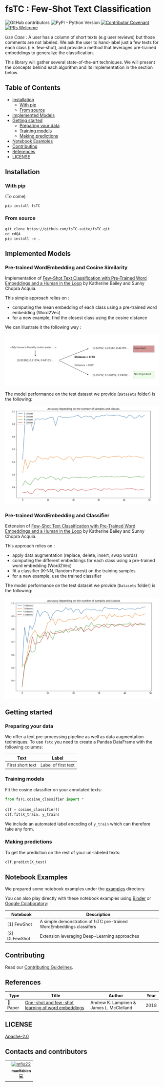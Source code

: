 # fsTC : Few-Shot Text Classification

<img alt="GitHub contributors" src="https://img.shields.io/github/contributors-anon/maelfabien/FewShotTextClassification.svg"> <img alt="PyPI - Python Version" src="https://img.shields.io/pypi/pyversions/3.svg">
[![Contributor Covenant](https://img.shields.io/badge/Contributor%20Covenant-v1.4%20adopted-ff69b4.svg)](.github/CODE_OF_CONDUCT.md)
[![PRs Welcome](https://img.shields.io/badge/PRs-welcome-brightgreen.svg)](http://makeapullrequest.com)

*Use Case* : A user has a column of short texts (e.g user reviews) but those comments are not labeled. We ask the user to hand-label just a few texts for each class (i.e. few-shot), and provide a method that leverages pre-trained embeddings to generalize the classification.

This library will gather several state-of-the-art techniques. We will present the concepts behind each algorithm and its implementation in the section below.

## Table of Contents <!-- omit in toc -->

- [Installation](#Installation)
  - [With pip](#With-pip)
  - [From source](#From-source)
- [Implemented Models](#Models)
- [Getting started](#Getting-started)
  - [Preparing your data](#Preparing-your-data)
  - [Training models](#Training-models)
  - [Making predictions](#Making-predictions)
- [Notebook Examples](#Notebook-Examples)
- [Contributing](#Contributing)
- [References](#References)
- [LICENSE](#LICENSE)

## Installation

### With pip

(To come)

```shell
pip install fsTC
```

### From source

```shell
git clone https://github.com/fsTC-suite/fsTC.git
cd cdQA
pip install -e .
```

## Implemented Models

### Pre-trained WordEmbedding and Cosine Similarity

Implementation of [Few-Shot Text Classification with Pre-Trained Word Embeddings and a Human in the Loop](https://arxiv.org/pdf/1804.02063.pdf) by Katherine Bailey and Sunny Chopra Acquia.

This simple approach relies on :
- computing the mean embedding of each class using a pre-trained word embedding (Word2Vec)
- for a new example, find the closest class using the cosine distance

We can illustrate it the following way :

![images](Images/nlp_fs_4.png)

The model performance on the test dataset we provide (`Datasets` folder) is the following:

![images](Images/perf_1.png)

### Pre-trained WordEmbedding and Classifier

Extension of [Few-Shot Text Classification with Pre-Trained Word Embeddings and a Human in the Loop](https://arxiv.org/pdf/1804.02063.pdf) by Katherine Bailey and Sunny Chopra Acquia.

This approach relies on :
- apply data augmentation (replace, delete, insert, swap words)
- computing the different embeddings for each class using a pre-trained word embedding (Word2Vec)
- fit a classifier (K-NN, Random Forest) on the training samples
- for a new example, use the trained classifier

The model performance on the test dataset we provide (`Datasets` folder) is the following:

![images](Images/perf_2.png)

## Getting started

### Preparing your data

We offer a text pre-processing pipeline as well as data augmentation techniques. To use `fstc` you need to create a Pandas DataFrame with the following columns:

| Text              | Label               |
| ----------------- | --------------------|
| First short text  | Label of first text |

### Training models

Fit the cosine classifier on your annotated texts:

```python
from fsTC.cosine_classifier import *

clf = cosine_classifier()
clf.fit(X_train, y_train)
```

We include an automated label encoding of `y_train` which can therefore take any form.

### Making predictions

To get the prediction on the rest of your un-labeled texts:

```python
clf.predict(X_test)
```

## Notebook Examples

We prepared some notebook examples under the [examples](examples) directory.

You can also play directly with these notebook examples using [Binder](https://gke.mybinder.org/) or [Google Colaboratory](https://colab.research.google.com/notebooks/welcome.ipynb):

| Notebook | Description |
| --- | --- |
| [1] FewShot | A simple demonstration of fsTC pre-trained WordEmbeddings classifers |
| [2] DLFewShot | Extension leveraging Deep-Learning approaches |

## Contributing

Read our [Contributing Guidelines](.github/CONTRIBUTING.md).

## References

| Type                 | Title                                                                                                                                        | Author                                                                                 | Year |
| -------------------- | -------------------------------------------------------------------------------------------------------------------------------------------- | -------------------------------------------------------------------------------------- | ---- |
| :newspaper: Paper    | [One-shot and few-shot learning of word embeddings](https://arxiv.org/abs/1710.10280)                 | Andrew K. Lampinen & James L. McClelland                                   | 2018 |

## LICENSE

[Apache-2.0](LICENSE)

## Contacts and contributors

<table><tr><td align="center">
	<td align="center">
    <a href="https://github.com/maelfabien"><img src="https://avatars0.githubusercontent.com/u/24256555?v=4" width="100px;" alt="mfix22"/>
	  <br /><sub><b>maelfabien</b></sub>
	  </a><br /><a href="https://github.com/maelfabien/fsTC/commits?author=maelfabien" title="Code">💻      </a></td>
	</td>

</tr></table>
